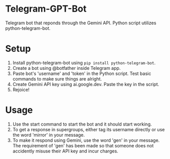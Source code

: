 # Telegram-GPT-Bot
Telegram bot that reponds through the Gemini API. Python script utilizes python-telegram-bot.



# Setup
1. Install python-telegram-bot using `pip install python-telegram-bot`.
2. Create a bot using @botfather inside Telegram app.
3. Paste bot's 'username' and 'token' in the Python script. Test basic commands to make sure things are alright.
4. Create Gemini API key using ai.google.dev. Paste the key in the script.
5. Rejoice!

# Usage
1. Use the start command to start the bot and it should start working.
2. To get a response in supergroups, either tag its username directly or use the word 'mirror' in your message.
3. To make it respond using Gemini, use the word 'gen' in your message. The requirement of 'gen' has been made so that someone does not accidently misuse their API key and incur charges.  